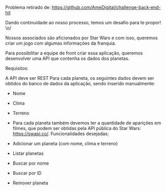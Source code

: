 Problema retirado de: https://github.com/AmeDigital/challenge-back-end-hit


Dando continuidade ao nosso processo, temos um desafio para te propor! \o/

Nossos associados são aficionados por Star Wars e com isso, queremos criar um jogo com algumas informações da franquia.

Para possibilitar a equipe de front criar essa aplicação, queremos desenvolver uma API que contenha os dados dos planetas.

Requisitos:

A API deve ser REST
Para cada planeta, os seguintes dados devem ser obtidos do banco de dados da aplicação, sendo inserido manualmente:
* Nome
* Clima
* Terreno
* Para cada planeta também devemos ter a quantidade de aparições em filmes, que podem ser obtidas pela API pública do Star Wars: https://swapi.co/.
Funcionalidades desejadas:

* Adicionar um planeta (com nome, clima e terreno)
* Listar planetas
* Buscar por nome
* Buscar por ID
* Remover planeta
